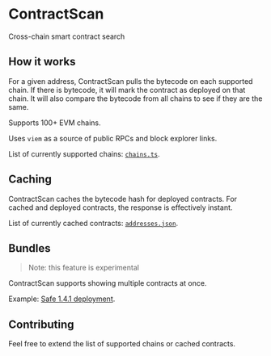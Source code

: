 # ContractScan

Cross-chain smart contract search

## How it works

For a given address, ContractScan pulls the bytecode on each supported chain. If there is bytecode, it will mark the contract as deployed on that chain. It will also compare the bytecode from all chains to see if they are the same.

Supports 100+ EVM chains.

Uses `viem` as a source of public RPCs and block explorer links.

List of currently supported chains: [`chains.ts`](utils/chains.ts).

## Caching

ContractScan caches the bytecode hash for deployed contracts. For cached and deployed contracts, the response is effectively instant.

List of currently cached contracts: [`addresses.json`](data/addresses.json).

## Bundles

> Note: this feature is experimental

ContractScan supports showing multiple contracts at once.

Example: [Safe 1.4.1 deployment](https://contractscan.xyz/bundle?name=Safe+1.4.1&addresses=0xfd0732dc9e303f09fcef3a7388ad10a83459ec99,0x9b35af71d77eaf8d7e40252370304687390a1a52,0x38869bf66a61cf6bdb996a6ae40d5853fd43b526,0x9641d764fc13c8b624c04430c7356c1c7c8102e2,0x41675c099f32341bf84bfc5382af534df5c7461a,0x29fcb43b46531bca003ddc8fcb67ffe91900c762,0x4e1dcf7ad4e460cfd30791ccc4f9c8a4f820ec67,0xd53cd0ab83d845ac265be939c57f53ad838012c9,0x3d4ba2e0884aa488718476ca2fb8efc291a46199).

## Contributing

Feel free to extend the list of supported chains or cached contracts.
